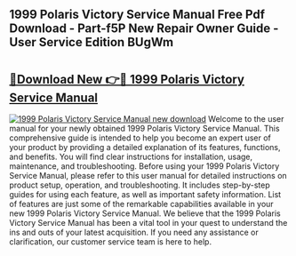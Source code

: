## 1999 Polaris Victory Service Manual Free Pdf Download - Part-f5P New Repair Owner Guide - User Service Edition BUgWm

# <h2><a href="http://bc73287.oget.top/?id=1999+Polaris+Victory+Service+Manual">🔗Download New 👉🔴 1999 Polaris Victory Service Manual</a></h2>

[![1999 Polaris Victory Service Manual new download](https://i.imgur.com/5g1atiW.png)](http://bc73287.oget.top/?id=1999+Polaris+Victory+Service+Manual)
Welcome to the user manual for your newly obtained 1999 Polaris Victory Service Manual. This comprehensive guide is intended to help you become an expert user of your product by providing a detailed explanation of its features, functions, and benefits. You will find clear instructions for installation, usage, maintenance, and troubleshooting. Before using your 1999 Polaris Victory Service Manual, please refer to this user manual for detailed instructions on product setup, operation, and troubleshooting. It includes step-by-step guides for using each feature, as well as important safety information. List of features are just some of the remarkable capabilities available in your new 1999 Polaris Victory Service Manual. We believe that the 1999 Polaris Victory Service Manual has been a vital tool in your quest to understand the ins and outs of your latest acquisition. If you need any assistance or clarification, our customer service team is here to help.
